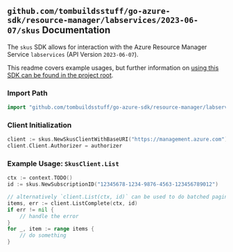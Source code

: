 
## `github.com/tombuildsstuff/go-azure-sdk/resource-manager/labservices/2023-06-07/skus` Documentation

The `skus` SDK allows for interaction with the Azure Resource Manager Service `labservices` (API Version `2023-06-07`).

This readme covers example usages, but further information on [using this SDK can be found in the project root](https://github.com/tombuildsstuff/go-azure-sdk/tree/main/docs).

### Import Path

```go
import "github.com/tombuildsstuff/go-azure-sdk/resource-manager/labservices/2023-06-07/skus"
```


### Client Initialization

```go
client := skus.NewSkusClientWithBaseURI("https://management.azure.com")
client.Client.Authorizer = authorizer
```


### Example Usage: `SkusClient.List`

```go
ctx := context.TODO()
id := skus.NewSubscriptionID("12345678-1234-9876-4563-123456789012")

// alternatively `client.List(ctx, id)` can be used to do batched pagination
items, err := client.ListComplete(ctx, id)
if err != nil {
	// handle the error
}
for _, item := range items {
	// do something
}
```
